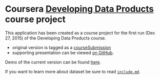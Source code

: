 Coursera [Developing Data Products](https://www.coursera.org/course/devdataprod) course project
==============================

This application has been created as a course project for the first run (Dec 27, 2015) of the Developing Data Products course.
 - original version is tagged as a [courseSubmission](https://github.com/zero323/developing-data-products-shiny/tree/courseSubmission)
 - supporting presentation can be viewed [on GitHub](http://jelly1029.github.io/developing-data-products-slidify/#/slide-1).

Demo of the current version can be found [here](https://fairytail1029.shinyapps.io/developing_data_products_improved/).

If you want to learn more about dataset be sure to read [`include.md`](https://github.com/jelly1029/developing-data-products-shiny/blob/master/include.md).


